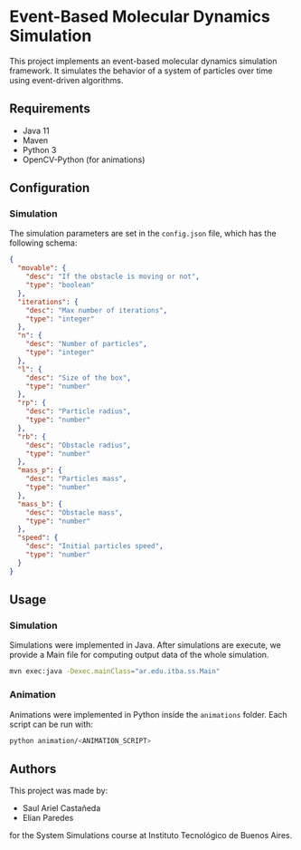 # Event-Based Molecular Dynamics Simulation

This project implements an event-based molecular dynamics simulation framework. It simulates the behavior of a system of particles over time using event-driven algorithms.

## Requirements

-   Java 11
-   Maven
-   Python 3
-   OpenCV-Python (for animations)

## Configuration

### Simulation

The simulation parameters are set in the `config.json` file, which has the following schema:

```json
{
  "movable": {
    "desc": "If the obstacle is moving or not",
    "type": "boolean"
  },
  "iterations": {
    "desc": "Max number of iterations",
    "type": "integer"
  },
  "n": {
    "desc": "Number of particles",
    "type": "integer"
  },
  "l": {
    "desc": "Size of the box",
    "type": "number"
  },
  "rp": {
    "desc": "Particle radius",
    "type": "number"
  },
  "rb": {
    "desc": "Obstacle radius",
    "type": "number"
  },
  "mass_p": {
    "desc": "Particles mass",
    "type": "number"
  },
  "mass_b": {
    "desc": "Obstacle mass",
    "type": "number"
  },
  "speed": {
    "desc": "Initial particles speed",
    "type": "number"
  }
}
```

## Usage

### Simulation

Simulations were implemented in Java. After simulations are execute, we provide a Main file for computing output data of the whole simulation.

```sh
mvn exec:java -Dexec.mainClass="ar.edu.itba.ss.Main"
```

### Animation

Animations were implemented in Python inside the `animations` folder. Each script can be run with:
```sh
python animation/<ANIMATION_SCRIPT>
```

## Authors

This project was made by:

-   Saul Ariel Castañeda
-   Elian Paredes

for the System Simulations course at Instituto Tecnológico de Buenos Aires.